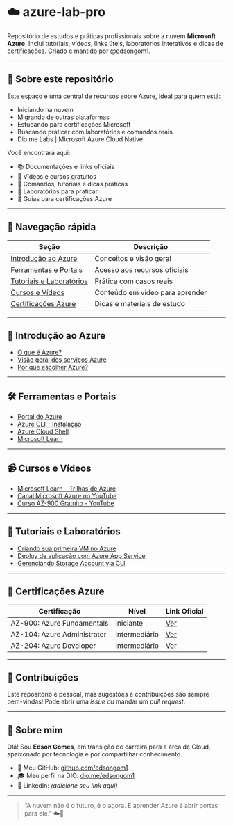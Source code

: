 # ☁️ azure-lab-pro

Repositório de estudos e práticas profissionais sobre a nuvem **Microsoft Azure**. Inclui tutoriais, vídeos, links úteis, laboratórios interativos e dicas de certificações. Criado e mantido por [@edsongom1](https://github.com/edsongom1).

---

## 📘 Sobre este repositório

Este espaço é uma central de recursos sobre Azure, ideal para quem está:

- Iniciando na nuvem
- Migrando de outras plataformas
- Estudando para certificações Microsoft
- Buscando praticar com laboratórios e comandos reais
- Dio.me Labs | Microsoft Azure Cloud Native


Você encontrará aqui:

- 📚 Documentações e links oficiais
- 🎥 Vídeos e cursos gratuitos
- 🔧 Comandos, tutoriais e dicas práticas
- 🧪 Laboratórios para praticar
- 📑 Guias para certificações Azure

---

## 🧭 Navegação rápida

| Seção | Descrição |
|-------|-----------|
| [Introdução ao Azure](#introdução-ao-azure) | Conceitos e visão geral |
| [Ferramentas e Portais](#ferramentas-e-portais) | Acesso aos recursos oficiais |
| [Tutoriais e Laboratórios](#tutoriais-e-laboratórios) | Prática com casos reais |
| [Cursos e Vídeos](#cursos-e-vídeos) | Conteúdo em vídeo para aprender |
| [Certificações Azure](#certificações-azure) | Dicas e materiais de estudo |

---

## 🧱 Introdução ao Azure

- [O que é Azure?](https://azure.microsoft.com/pt-br/resources/cloud-computing-dictionary/what-is-azure)
- [Visão geral dos serviços Azure](https://azure.microsoft.com/pt-br/products/)
- [Por que escolher Azure?](https://azure.microsoft.com/pt-br/overview/why-azure/)

---

## 🛠 Ferramentas e Portais

- [Portal do Azure](https://portal.azure.com/)
- [Azure CLI – Instalação](https://learn.microsoft.com/pt-br/cli/azure/install-azure-cli)
- [Azure Cloud Shell](https://shell.azure.com/)
- [Microsoft Learn](https://learn.microsoft.com/)

---

## 📹 Cursos e Vídeos

- [Microsoft Learn – Trilhas de Azure](https://learn.microsoft.com/pt-br/training/azure/)
- [Canal Microsoft Azure no YouTube](https://www.youtube.com/c/MicrosoftAzure)
- [Curso AZ-900 Gratuito - YouTube](https://www.youtube.com/watch?v=h5PNYnwApkM&t=18s) 

---

## 🧪 Tutoriais e Laboratórios

- [Criando sua primeira VM no Azure](#)
- [Deploy de aplicação com Azure App Service](#)
- [Gerenciando Storage Account via CLI](#)

---

## 🎯 Certificações Azure

| Certificação | Nível | Link Oficial |
|--------------|-------|--------------|
| AZ-900: Azure Fundamentals | Iniciante | [Ver](https://learn.microsoft.com/pt-br/certifications/exams/az-900/) |
| AZ-104: Azure Administrator | Intermediário | [Ver](https://learn.microsoft.com/pt-br/certifications/exams/az-104/) |
| AZ-204: Azure Developer | Intermediário | [Ver](https://learn.microsoft.com/pt-br/certifications/exams/az-204/) |

---

## 📌 Contribuições

Este repositório é pessoal, mas sugestões e contribuições são sempre bem-vindas! Pode abrir uma *issue* ou mandar um *pull request*.

---

## 👤 Sobre mim

Olá! Sou **Edson Gomes**, em transição de carreira para a área de Cloud, apaixonado por tecnologia e por compartilhar conhecimento.

- 🔗 Meu GitHub: [github.com/edsongom1](https://github.com/edsongom1)
- 🎓 Meu perfil na DIO: [dio.me/edsongom1](https://www.dio.me/users/edsgom)
- 💼 LinkedIn: *(adicione seu link aqui)*

---

> “A nuvem não é o futuro, é o agora. E aprender Azure é abrir portas para ele.” ☁️🚀
